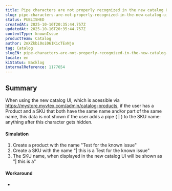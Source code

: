 ```yaml
---
title: Pipe characters are not properly recognized in the new catalog UI.
slug: pipe-characters-are-not-properly-recognized-in-the-new-catalog-ui
status: PUBLISHED
createdAt: 2025-10-16T20:35:44.757Z
updatedAt: 2025-10-16T20:35:44.757Z
contentType: knownIssue
productTeam: Catalog
author: 2mXZkbi0oi061KicTExNjo
tag: Catalog
slugEN: pipe-characters-are-not-properly-recognized-in-the-new-catalog-ui
locale: en
kiStatus: Backlog
internalReference: 1177654
---
```


## Summary


When using the new catalog UI, which is acessible via https://mystore.myvtex.com/admin/catalog-products, if the user has a Product and a SKU that both have the same name and/or part of the same name, this data is not shown if the user adds a pipe ( | ) to the SKU name: anything after this character gets hidden.


#### Simulation



1. Create a product with the name "Test for the known issue"
2. Create a SKU with the name "| this is a Test for the known issue"
3. The SKU name, when displayed in the new catalog UI will be shown as "| this is a"


#### Workaround


-



